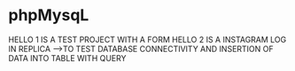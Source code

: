 # phpMysqL 
HELLO 1 IS A TEST PROJECT WITH A FORM
HELLO 2 IS A INSTAGRAM LOG IN REPLICA -->TO TEST DATABASE CONNECTIVITY AND INSERTION OF DATA INTO TABLE WITH QUERY
